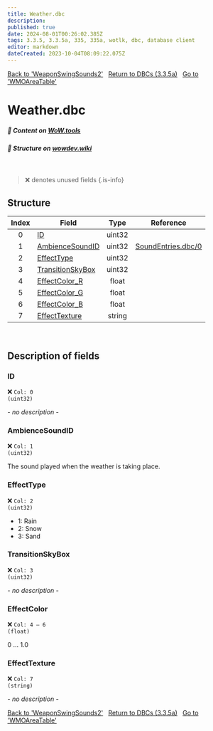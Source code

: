 ```yaml
---
title: Weather.dbc
description: 
published: true
date: 2024-08-01T00:26:02.385Z
tags: 3.3.5, 3.3.5a, 335, 335a, wotlk, dbc, database client
editor: markdown
dateCreated: 2023-10-04T08:09:22.075Z
---
```


<a href="https://trinitycore.info/files/DBC/335/weaponswingsounds2" class="mt-5 v-btn v-btn--depressed v-btn--flat v-btn--outlined theme--light v-size--default darkblue--text text--lighten-3"><span class="v-btn__content"><i aria-hidden="true" class="v-icon notranslate v-icon--left mdi mdi-arrow-left theme--light"></i><span>Back to 'WeaponSwingSounds2'</span></span></a>&nbsp;&nbsp;&nbsp;<a href="https://trinitycore.info/files/DBC/335/DBC" class="mt-5 v-btn v-btn--depressed v-btn--flat v-btn--outlined theme--light v-size--default darkblue--text text--lighten-3"><span class="v-btn__content"><i aria-hidden="true" class="v-icon notranslate v-icon--left mdi mdi-home-outline theme--light"></i><span>Return to DBCs (3.3.5a)</span></span></a>&nbsp;&nbsp;&nbsp;<a href="https://trinitycore.info/files/DBC/335/wmoareatable" class="mt-5 v-btn v-btn--depressed v-btn--flat v-btn--outlined theme--light v-size--default darkblue--text text--lighten-3"><span class="v-btn__content"><span>Go to 'WMOAreaTable'</span><i aria-hidden="true" class="v-icon notranslate v-icon--right mdi mdi-arrow-right theme--light"></i></span></a>

# Weather.dbc
##### :open_book: Content on [WoW.tools](https://wow.tools/dbc/?dbc=weather&build=3.3.5.12340)
##### :pencil: Structure on [wowdev.wiki](https://wowdev.wiki/DB/Weather)
&nbsp;

> :x: denotes unused fields
{.is-info}


## Structure

| Index | Field | Type | Reference |
| :---: | --- | :---: | --- |
| 0 | [ID](#id-alt) | uint32 |  |
| 1 | [AmbienceSoundID](#ambiencesoundid) | uint32 | [SoundEntries.dbc/0](/files/DBC/335/soundentries#id-alt) |
| 2 | [EffectType](#effecttype) | uint32 |  |
| 3 | [TransitionSkyBox](#transitionskybox) | uint32 |  |
| 4 | [EffectColor_R](#effectcolor) | float |  |
| 5 | [EffectColor_G](#effectcolor) | float |  |
| 6 | [EffectColor_B](#effectcolor) | float |  |
| 7 | [EffectTexture](#effecttexture) | string |  |
&nbsp;
## Description of fields

### ID <!-- {#id-alt} -->
:x: <code>Col: 0 (uint32)</code>

*- no description -*
&nbsp;

### AmbienceSoundID
:x: <code>Col: 1 (uint32)</code>

The sound played when the weather is taking place.
&nbsp;

### EffectType
:x: <code>Col: 2 (uint32)</code>

* 1: Rain
* 2: Snow
* 3: Sand
&nbsp;

### TransitionSkyBox
:x: <code>Col: 3 (uint32)</code>

*- no description -*
&nbsp;

### EffectColor
:x: <code>Col: 4 &ndash; 6 (float)</code>

0 … 1.0
&nbsp;

### EffectTexture
:x: <code>Col: 7 (string)</code>

*- no description -*
&nbsp;

<a href="https://trinitycore.info/files/DBC/335/weaponswingsounds2" class="mt-5 v-btn v-btn--depressed v-btn--flat v-btn--outlined theme--light v-size--default darkblue--text text--lighten-3"><span class="v-btn__content"><i aria-hidden="true" class="v-icon notranslate v-icon--left mdi mdi-arrow-left theme--light"></i><span>Back to 'WeaponSwingSounds2'</span></span></a>&nbsp;&nbsp;&nbsp;<a href="https://trinitycore.info/files/DBC/335/DBC" class="mt-5 v-btn v-btn--depressed v-btn--flat v-btn--outlined theme--light v-size--default darkblue--text text--lighten-3"><span class="v-btn__content"><i aria-hidden="true" class="v-icon notranslate v-icon--left mdi mdi-home-outline theme--light"></i><span>Return to DBCs (3.3.5a)</span></span></a>&nbsp;&nbsp;&nbsp;<a href="https://trinitycore.info/files/DBC/335/wmoareatable" class="mt-5 v-btn v-btn--depressed v-btn--flat v-btn--outlined theme--light v-size--default darkblue--text text--lighten-3"><span class="v-btn__content"><span>Go to 'WMOAreaTable'</span><i aria-hidden="true" class="v-icon notranslate v-icon--right mdi mdi-arrow-right theme--light"></i></span></a>
